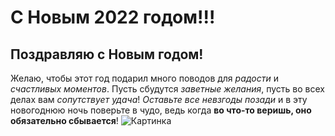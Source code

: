 # С Новым **2022** годом!!!

## Поздравляю с Новым годом! 
Желаю, чтобы этот год подарил много поводов для *радости* и *счастливых моментов*. Пусть сбудутся *заветные желания*, пусть во всех делах вам *сопутствует удача*! *Оставьте все невзгоды позади* и в эту новогоднюю ночь поверьте в чудо, ведь когда **во что-то веришь, оно обязательно сбывается**!
![Картинка](https://vjoy.cc/wp-content/uploads/2019/11/6b0b6982533f19100e06ec8771ec4d8e.gif)